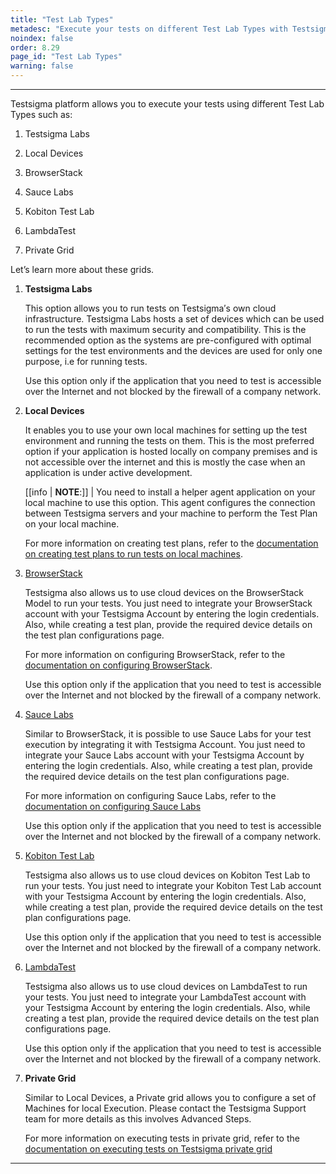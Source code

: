 ```yaml
---
title: "Test Lab Types"
metadesc: "Execute your tests on different Test Lab Types with Testsigma application. Choose from Testsigma Labs, Local Devices, BrowserStack, Sauce Labs, and more."
noindex: false
order: 8.29
page_id: "Test Lab Types"
warning: false
---
```


---

Testsigma platform allows you to execute your tests using different Test
 Lab Types such as:

1. Testsigma Labs
   
2. Local Devices

3. BrowserStack
   
4. Sauce Labs
   
5. Kobiton Test Lab
   
6. LambdaTest
   
7. Private Grid

Let’s learn more about these grids.

1. **Testsigma Labs**

   This option allows you to run tests on Testsigma′s own cloud infrastructure. Testsigma Labs hosts a set of devices which can be used to run the tests with maximum security and compatibility. This is the recommended option as the systems are pre-configured with optimal settings for the test environments and the devices are used for only one purpose, i.e for running tests.

   Use this option only if the application that you need to test is accessible over the Internet and not blocked by the firewall of a company network.

2. **Local Devices** 

   It enables you to use your own local machines for setting up the test environment and running the tests on them. This is the most preferred option if your application is hosted locally on company premises and is not accessible over the internet and this is mostly the case when an application is under active development.

   [[info | **NOTE**:]]
   | You need to install a helper agent application on your local machine to use this option. This agent configures the connection between Testsigma servers and your machine to perform the Test Plan on your local machine. 

   For more information on creating test plans, refer to the [documentation on creating test plans to run tests on local machines](https://testsigma.com/tutorials/test-plans/using-local-devices/).

3. [BrowserStack](https://www.browserstack.com/#)

   Testsigma also allows us to use cloud devices on the BrowserStack Model to run your tests. You just need to integrate your BrowserStack account with your Testsigma Account by entering the login credentials. Also, while creating a test plan, provide the required device details on the test plan configurations page.

   For more information on configuring BrowserStack, refer to the [documentation on configuring BrowserStack](https://testsigma.com/docs/integrations/test-labs/browserstack/).

   Use this option only if the application that you need to test is accessible over the Internet and not blocked by the firewall of a company network.

4. [Sauce Labs](https://saucelabs.com/)

   Similar to BrowserStack, it is possible to use Sauce Labs for your test execution by integrating it with Testsigma Account. You just need to integrate your Sauce Labs account with your Testsigma Account by entering the login credentials. Also, while creating a test plan, provide the required device details on the test plan configurations page.

   For more information on configuring Sauce Labs, refer to the [documentation on configuring Sauce Labs](https://testsigma.com/docs/integrations/test-labs/sauce-labs/)

   Use this option only if the application that you need to test is accessible over the Internet and not blocked by the firewall of a company network.

5. [Kobiton Test Lab](https://kobiton.com/)

   Testsigma also allows us to use cloud devices on Kobiton Test Lab to run your tests. You just need to integrate your Kobiton Test Lab account with your Testsigma Account by entering the login credentials. Also, while creating a test plan, provide the required device details on the test plan configurations page.

   Use this option only if the application that you need to test is accessible over the Internet and not blocked by the firewall of a company network.

6. [LambdaTest](https://www.lambdatest.com/)

   Testsigma also allows us to use cloud devices on LambdaTest to run your tests. You just need to integrate your LambdaTest account with your Testsigma Account by entering the login credentials. Also, while creating a test plan, provide the required device details on the test plan configurations page.

   Use this option only if the application that you need to test is accessible over the Internet and not blocked by the firewall of a company network.

7. **Private Grid**   

   Similar to Local Devices, a Private grid allows you to configure a set of Machines for local Execution. Please contact the Testsigma Support team for more details as this involves Advanced Steps.

   For more information on executing tests in private grid, refer to the [documentation on executing tests on Testsigma private grid](https://testsigma.com/docs/runs/executing-tests-in-private-grid/)

---
